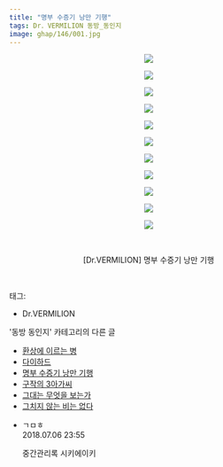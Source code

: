 ```yaml
---
title: "명부 수증기 낭만 기행"
tags: Dr．VERMILION 동방_동인지
image: ghap/146/001.jpg
---
```

<div class="article">
<p style="text-align: center; clear: none; float: none;"><img src="{{ site.nasurl }}/ghap/146/001.jpg"/></p>
<p style="text-align: center; clear: none; float: none;"><img src="{{ site.nasurl }}/ghap/146/002.jpg"/></p>
<p style="text-align: center; clear: none; float: none;"><img src="{{ site.nasurl }}/ghap/146/003.jpg"/></p>
<p style="text-align: center; clear: none; float: none;"><img src="{{ site.nasurl }}/ghap/146/004.jpg"/></p>
<p style="text-align: center; clear: none; float: none;"><img src="{{ site.nasurl }}/ghap/146/005.jpg"/></p>
<p style="text-align: center; clear: none; float: none;"><img src="{{ site.nasurl }}/ghap/146/006.jpg"/></p>
<p style="text-align: center; clear: none; float: none;"><img src="{{ site.nasurl }}/ghap/146/007.jpg"/></p>
<p style="text-align: center; clear: none; float: none;"><img src="{{ site.nasurl }}/ghap/146/008.jpg"/></p>
<p style="text-align: center; clear: none; float: none;"><img src="{{ site.nasurl }}/ghap/146/009.jpg"/></p>
<p style="text-align: center; clear: none; float: none;"><img src="{{ site.nasurl }}/ghap/146/010.jpg"/></p>
<p style="text-align: center; clear: none; float: none;"><img src="{{ site.nasurl }}/ghap/146/011.jpg"/></p>
<p style="text-align: center; clear: none; float: none;"><br/></p>
<p style="text-align: center; clear: none; float: none;">[Dr.VERMILION] 명부 수증기 낭만 기행</p>
<p><br/></p>
</div><div class="tagTrail">
<p>태그: </p>
<ul>
<li>Dr.VERMILION</li>
</ul>
</div><div class="another">
<p>'동방 동인지' 카테고리의 다른 글</p>
<ul>
<li><a href="/2016-06-18-ghap_148">환상에 이르는 병</a></li>
<li><a href="/2016-06-18-ghap_147">다이하드</a></li>
<li><a href="/2016-06-18-ghap_146">명부 수증기 낭만 기행</a></li>
<li><a href="/2016-06-18-ghap_145">구작의 3아가씨</a></li>
<li><a href="/2016-06-18-ghap_144">그대는 무엇을 보는가</a></li>
<li><a href="/2016-06-18-ghap_143">그치지 않는 비는 없다</a></li>
</ul>
</div><div class="cb_module cb_fluid">
<div class="cb_wrt cb_profile">
<div class="comment">
<ul>
<li class="cb_thumb_off" id="comment15281736">
<div class="cb_comment_area">
<div class="cb_info_area">
<div class="cb_section">
<span class="cb_nick_name">ㄱㅁㅎ</span>
</div>
<div class="cb_section">
<span class="cb_date">2018.07.06 23:55 </span>
</div>
</div>
<div class="cb_dsc_comment">
<p class="cb_dsc">
											중간관리록 시키에이키
										</p>
</div>
</div></li>
</ul>
</div>
</div><!-- commentList close -->
</div>